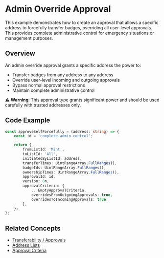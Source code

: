 # Admin Override Approval

This example demonstrates how to create an approval that allows a specific address to forcefully transfer badges, overriding all user-level approvals. This provides complete administrative control for emergency situations or management purposes.

## Overview

An admin override approval grants a specific address the power to:

-   Transfer badges from any address to any address
-   Override user-level incoming and outgoing approvals
-   Bypass normal approval restrictions
-   Maintain complete administrative control

⚠️ **Warning**: This approval type grants significant power and should be used carefully with trusted addresses only.

## Code Example

```typescript
const approveSelfForcefully = (address: string) => {
    const id = 'complete-admin-control';

    return {
        fromListId: 'Mint',
        toListId: 'All',
        initiatedByListId: address,
        transferTimes: UintRangeArray.FullRanges(),
        badgeIds: UintRangeArray.FullRanges(),
        ownershipTimes: UintRangeArray.FullRanges(),
        approvalId: id,
        version: 0n,
        approvalCriteria: {
            ...EmptyApprovalCriteria,
            overridesFromOutgoingApprovals: true,
            overridesToIncomingApprovals: true,
        },
    };
};
```

## Related Concepts

-   [Transferability / Approvals](../../concepts/transferability-approvals.md)
-   [Address Lists](../../concepts/address-lists.md)
-   [Approval Criteria](../../concepts/approval-criteria/)
